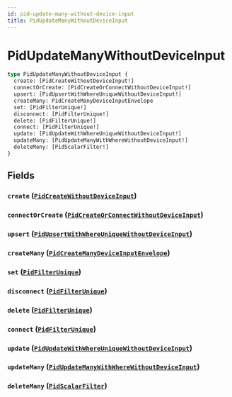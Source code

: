 ```yaml
---
id: pid-update-many-without-device-input
title: PidUpdateManyWithoutDeviceInput
---
```


 # PidUpdateManyWithoutDeviceInput





```graphql
type PidUpdateManyWithoutDeviceInput {
  create: [PidCreateWithoutDeviceInput!]
  connectOrCreate: [PidCreateOrConnectWithoutDeviceInput!]
  upsert: [PidUpsertWithWhereUniqueWithoutDeviceInput!]
  createMany: PidCreateManyDeviceInputEnvelope
  set: [PidFilterUnique!]
  disconnect: [PidFilterUnique!]
  delete: [PidFilterUnique!]
  connect: [PidFilterUnique!]
  update: [PidUpdateWithWhereUniqueWithoutDeviceInput!]
  updateMany: [PidUpdateManyWithWhereWithoutDeviceInput!]
  deleteMany: [PidScalarFilter!]
}
```


## Fields

### `create` ([`PidCreateWithoutDeviceInput`](/inputs/pid-create-without-device-input))




### `connectOrCreate` ([`PidCreateOrConnectWithoutDeviceInput`](/inputs/pid-create-or-connect-without-device-input))




### `upsert` ([`PidUpsertWithWhereUniqueWithoutDeviceInput`](/inputs/pid-upsert-with-where-unique-without-device-input))




### `createMany` ([`PidCreateManyDeviceInputEnvelope`](/inputs/pid-create-many-device-input-envelope))




### `set` ([`PidFilterUnique`](/inputs/pid-filter-unique))




### `disconnect` ([`PidFilterUnique`](/inputs/pid-filter-unique))




### `delete` ([`PidFilterUnique`](/inputs/pid-filter-unique))




### `connect` ([`PidFilterUnique`](/inputs/pid-filter-unique))




### `update` ([`PidUpdateWithWhereUniqueWithoutDeviceInput`](/inputs/pid-update-with-where-unique-without-device-input))




### `updateMany` ([`PidUpdateManyWithWhereWithoutDeviceInput`](/inputs/pid-update-many-with-where-without-device-input))




### `deleteMany` ([`PidScalarFilter`](/inputs/pid-scalar-filter))






